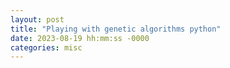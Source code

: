 ```yaml
---
layout: post
title: "Playing with genetic algorithms python"
date: 2023-08-19 hh:mm:ss -0000
categories: misc
---
```

